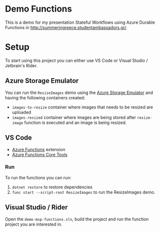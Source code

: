 # Demo Functions

This is a demo for my presentation Stateful Workflows using Azure Durable Functions in http://summeringreece.studentambassadors.gr/.


# Setup 

To start using this project you can either use VS Code or Visual Studio / Jetbrain's Rider.

## Azure Storage Emulator

You can run the `ResizeImages` demo using the [Azure Storage Emulator](https://docs.microsoft.com/en-us/azure/storage/common/storage-use-emulator) and having the following containers created:
* `images-to-resize` container where images that needs to be resized are uploaded
* `images-resized` container where images are being stored after `resize-image` function is executed and an image is being resized.


## VS Code

* [Azure Functions](https://marketplace.visualstudio.com/items?itemName=ms-azuretools.vscode-azurefunctions) extension
* [Azure Functions Core Tools](https://docs.microsoft.com/en-us/azure/azure-functions/functions-run-local?tabs=windows%2Ccsharp%2Cbash)

### Run

To run the functions you can run:

1. `dotnet restore` to restore dependencies
2. `func start --script-root ResizeImages` to run the ResizeImages demo.

## Visual Studio / Rider

Open the `demo-msp-functions.sln`, build the project and run the function project you are interested in.

